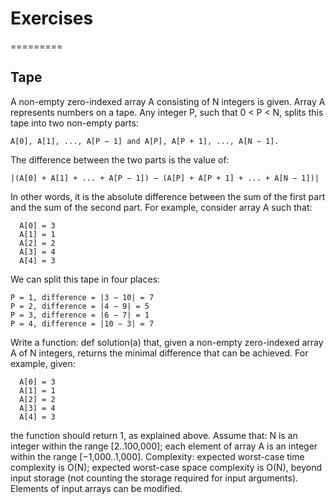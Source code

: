 # Exercises
=========
## Tape

A non-empty zero-indexed array A consisting of N integers is given. Array A represents numbers on a tape.
Any integer P, such that 0 < P < N, splits this tape into two non-empty parts: 
```
A[0], A[1], ..., A[P − 1] and A[P], A[P + 1], ..., A[N − 1].
```
The difference between the two parts is the value of: 
```
|(A[0] + A[1] + ... + A[P − 1]) − (A[P] + A[P + 1] + ... + A[N − 1])|
```

In other words, it is the absolute difference between the sum of the first part and the sum of the second part.
For example, consider array A such that:
```
  A[0] = 3
  A[1] = 1
  A[2] = 2
  A[3] = 4
  A[4] = 3
```
We can split this tape in four places:
```
P = 1, difference = |3 − 10| = 7 
P = 2, difference = |4 − 9| = 5 
P = 3, difference = |6 − 7| = 1 
P = 4, difference = |10 − 3| = 7
```

Write a function:
def solution(a)
that, given a non-empty zero-indexed array A of N integers, returns the minimal difference that can be achieved.
For example, given:
```
  A[0] = 3
  A[1] = 1
  A[2] = 2
  A[3] = 4
  A[4] = 3
```
the function should return 1, as explained above.
Assume that:
N is an integer within the range [2..100,000];
each element of array A is an integer within the range [−1,000..1,000].
Complexity:
expected worst-case time complexity is O(N);
expected worst-case space complexity is O(N), beyond input storage (not counting the storage required for input arguments).
Elements of input arrays can be modified.
